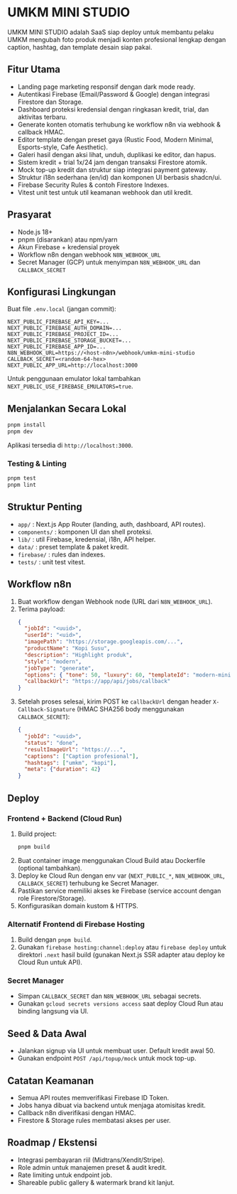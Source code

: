 # UMKM MINI STUDIO

UMKM MINI STUDIO adalah SaaS siap deploy untuk membantu pelaku UMKM mengubah foto produk menjadi konten profesional lengkap dengan caption, hashtag, dan template desain siap pakai.

## Fitur Utama

- Landing page marketing responsif dengan dark mode ready.
- Autentikasi Firebase (Email/Password & Google) dengan integrasi Firestore dan Storage.
- Dashboard proteksi kredensial dengan ringkasan kredit, trial, dan aktivitas terbaru.
- Generate konten otomatis terhubung ke workflow n8n via webhook & callback HMAC.
- Editor template dengan preset gaya (Rustic Food, Modern Minimal, Esports-style, Cafe Aesthetic).
- Galeri hasil dengan aksi lihat, unduh, duplikasi ke editor, dan hapus.
- Sistem kredit + trial 1x/24 jam dengan transaksi Firestore atomik.
- Mock top-up kredit dan struktur siap integrasi payment gateway.
- Struktur i18n sederhana (en/id) dan komponen UI berbasis shadcn/ui.
- Firebase Security Rules & contoh Firestore Indexes.
- Vitest unit test untuk util keamanan webhook dan util kredit.

## Prasyarat

- Node.js 18+
- pnpm (disarankan) atau npm/yarn
- Akun Firebase + kredensial proyek
- Workflow n8n dengan webhook `N8N_WEBHOOK_URL`
- Secret Manager (GCP) untuk menyimpan `N8N_WEBHOOK_URL` dan `CALLBACK_SECRET`

## Konfigurasi Lingkungan

Buat file `.env.local` (jangan commit):

```
NEXT_PUBLIC_FIREBASE_API_KEY=...
NEXT_PUBLIC_FIREBASE_AUTH_DOMAIN=...
NEXT_PUBLIC_FIREBASE_PROJECT_ID=...
NEXT_PUBLIC_FIREBASE_STORAGE_BUCKET=...
NEXT_PUBLIC_FIREBASE_APP_ID=...
N8N_WEBHOOK_URL=https://<host-n8n>/webhook/umkm-mini-studio
CALLBACK_SECRET=<random-64-hex>
NEXT_PUBLIC_APP_URL=http://localhost:3000
```

Untuk penggunaan emulator lokal tambahkan `NEXT_PUBLIC_USE_FIREBASE_EMULATORS=true`.

## Menjalankan Secara Lokal

```bash
pnpm install
pnpm dev
```

Aplikasi tersedia di `http://localhost:3000`.

### Testing & Linting

```bash
pnpm test
pnpm lint
```

## Struktur Penting

- `app/` : Next.js App Router (landing, auth, dashboard, API routes).
- `components/` : komponen UI dan shell proteksi.
- `lib/` : util Firebase, kredensial, i18n, API helper.
- `data/` : preset template & paket kredit.
- `firebase/` : rules dan indexes.
- `tests/` : unit test vitest.

## Workflow n8n

1. Buat workflow dengan Webhook node (URL dari `N8N_WEBHOOK_URL`).
2. Terima payload:
   ```json
   {
     "jobId": "<uuid>",
     "userId": "<uid>",
     "imagePath": "https://storage.googleapis.com/...",
     "productName": "Kopi Susu",
     "description": "Highlight produk",
     "style": "modern",
     "jobType": "generate",
     "options": { "tone": 50, "luxury": 60, "templateId": "modern-minimal" },
     "callbackUrl": "https://app/api/jobs/callback"
   }
   ```
3. Setelah proses selesai, kirim POST ke `callbackUrl` dengan header `X-Callback-Signature` (HMAC SHA256 body menggunakan `CALLBACK_SECRET`):
   ```json
   {
     "jobId": "<uuid>",
     "status": "done",
     "resultImageUrl": "https://...",
     "captions": ["Caption profesional"],
     "hashtags": ["umkm", "kopi"],
     "meta": {"duration": 42}
   }
   ```

## Deploy

### Frontend + Backend (Cloud Run)

1. Build project:
   ```bash
   pnpm build
   ```
2. Buat container image menggunakan Cloud Build atau Dockerfile (optional tambahkan).
3. Deploy ke Cloud Run dengan env var (`NEXT_PUBLIC_*`, `N8N_WEBHOOK_URL`, `CALLBACK_SECRET`) terhubung ke Secret Manager.
4. Pastikan service memiliki akses ke Firebase (service account dengan role Firestore/Storage).
5. Konfigurasikan domain kustom & HTTPS.

### Alternatif Frontend di Firebase Hosting

1. Build dengan `pnpm build`.
2. Gunakan `firebase hosting:channel:deploy` atau `firebase deploy` untuk direktori `.next` hasil build (gunakan Next.js SSR adapter atau deploy ke Cloud Run untuk API).

### Secret Manager

- Simpan `CALLBACK_SECRET` dan `N8N_WEBHOOK_URL` sebagai secrets.
- Gunakan `gcloud secrets versions access` saat deploy Cloud Run atau binding langsung via UI.

## Seed & Data Awal

- Jalankan signup via UI untuk membuat user. Default kredit awal 50.
- Gunakan endpoint `POST /api/topup/mock` untuk mock top-up.

## Catatan Keamanan

- Semua API routes memverifikasi Firebase ID Token.
- Jobs hanya dibuat via backend untuk menjaga atomisitas kredit.
- Callback n8n diverifikasi dengan HMAC.
- Firestore & Storage rules membatasi akses per user.

## Roadmap / Ekstensi

- Integrasi pembayaran riil (Midtrans/Xendit/Stripe).
- Role admin untuk manajemen preset & audit kredit.
- Rate limiting untuk endpoint job.
- Shareable public gallery & watermark brand kit lanjut.

